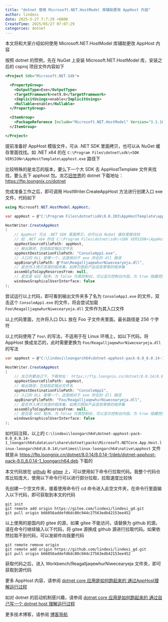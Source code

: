 ```yaml
---
title: "dotnet 使用 Microsoft.NET.HostModel 库辅助更改 AppHost 内容"
author: lindexi
date: 2025-5-27 7:7:29 +0800
CreateTime: 2025/05/27 07:07:29
categories: dotnet
---
```


本文将和大家介绍如何使用 Microsoft.NET.HostModel 库辅助更改 AppHost 内容

<!--more-->


<!-- CreateTime:2025/05/27 07:07:29 -->

<!-- 发布 -->
<!-- 博客 -->

按照 dotnet 的惯例，先在 NuGet 上安装 Microsoft.NET.HostModel 库，安装之后的 csproj 项目文件内容如下

```xml
<Project Sdk="Microsoft.NET.Sdk">

  <PropertyGroup>
    <OutputType>Exe</OutputType>
    <TargetFramework>net9.0</TargetFramework>
    <ImplicitUsings>enable</ImplicitUsings>
    <Nullable>enable</Nullable>
  </PropertyGroup>

  <ItemGroup>
    <PackageReference Include="Microsoft.NET.HostModel" Version="3.1.16" />
  </ItemGroup>

</Project>
```

提前准备好 AppHost 模版文件，可从 .NET SDK 里面拷贝，也可以从 NuGet 缓存里面找找。如 .NET x64 的在 `C:\Program Files\dotnet\sdk\<SDK VERSION>\AppHostTemplate\apphost.exe` 路径下

比较特殊的是龙芯的版本，要么下一个大 SDK 去 AppHostTemplate 文件夹找找，要么去下 apphost 包。龙芯[旧世界](https://areweloongyet.com/docs/old-and-new-worlds/ )的 dotnet 下载地址： <https://ftp.loongnix.cn/dotnet>

完成准备工作之后，即可调用 HostWriter.CreateAppHost 方法进行创建入口 exe 文件，代码如下

```csharp
using Microsoft.NET.HostModel.AppHost;

var appHost = @"C:\Program Files\dotnet\sdk\9.0.203\AppHostTemplate\apphost.exe";

HostWriter.CreateAppHost
(
    // AppHost 可从 .NET SDK 里面拷贝，也可以从 NuGet 缓存里面找找
    // 如 .NET x64 的在 C:\Program Files\dotnet\sdk\<SDK VERSION>\AppHostTemplate\apphost.exe
    appHostSourceFilePath: appHost,
    // 输出路径，包括指定输出文件名
    appHostDestinationFilePath: "ConsoleApp1.exe",
    // 入口的 DLL 是哪一个，这是相对于 exe 所在的 dll 路径
    appBinaryFilePath: @"Foo\ReagalljaqewhurNiwecearyeja.dll",
    // 是否传入拷贝资源的程序集，如拷贝图标产品信息等等的程序集
    assemblyToCopyResorcesFrom: null,
    // 是否是 GUI 程序。为 false 代表控制台，可以显示控制台内容。为 true 隐藏控制台，为传统的桌面应用程序，如 WinForms 或 WPF 应用
    windowsGraphicalUserInterface: false
);
```

尝试运行以上代码，即可看到输出文件夹多了名为 `ConsoleApp1.exe` 的文件，双击这个 `ConsoleApp1.exe` 的文件，将会尝试加载 `Foo\ReagalljaqewhurNiwecearyeja.dll` 文件作为其入口文件

以上代码里面，允许将入口 DLL 放在 Foo 子文件夹里面。最长路径是 256 个字符

以上代码使用了 `Foo\` 的写法，不适用于在 Linux 环境上，如以下代码，将 AppHost 换成龙芯的，此时需要更换为 `Foo/ReagalljaqewhurNiwecearyeja.dll` 的写法

```csharp
var appHost = @"C:\lindexi\loongarch64\dotnet-apphost-pack-8.0_8.0.14-1_loongarch64\data\usr\share\dotnet\packs\Microsoft.NETCore.App.Host.linux-loongarch64\8.0.14\runtimes\linux-loongarch64\native\apphost";

HostWriter.CreateAppHost
(
    // 龙芯的要自己下，下载地址： https://ftp.loongnix.cn/dotnet/8.0.14/8.0.14-1/deb/dotnet-apphost-pack-8.0_8.0.14-1_loongarch64.deb
    appHostSourceFilePath: appHost,
    // 输出路径，包括指定输出文件名
    appHostDestinationFilePath: "ConsoleApp1",
    // 入口的 DLL 是哪一个，这是相对于 exe 所在的 dll 路径
    appBinaryFilePath: "Foo/ReagalljaqewhurNiwecearyeja.dll",
    // 是否传入拷贝资源的程序集，如拷贝图标产品信息等等的程序集
    assemblyToCopyResorcesFrom: null,
    // 是否是 GUI 程序。为 false 代表控制台，可以显示控制台内容。为 true 隐藏控制台，为传统的桌面应用程序，如 WinForms 或 WPF 应用
    windowsGraphicalUserInterface: false
);
```

如代码注释，以上的 `C:\lindexi\loongarch64\dotnet-apphost-pack-8.0_8.0.14-1_loongarch64\data\usr\share\dotnet\packs\Microsoft.NETCore.App.Host.linux-loongarch64\8.0.14\runtimes\linux-loongarch64\native\apphost` 文件就是从 https://ftp.loongnix.cn/dotnet/8.0.14/8.0.14-1/deb/dotnet-apphost-pack-8.0_8.0.14-1_loongarch64.deb 下载的

本文代码放在 [github](https://github.com/lindexi/lindexi_gd/tree/b66056addefd6dc80c944c27563edb42153ee452/Workbench/ReagalljaqewhurNiwecearyeja) 和 [gitee](https://gitee.com/lindexi/lindexi_gd/blob/b66056addefd6dc80c944c27563edb42153ee452/Workbench/ReagalljaqewhurNiwecearyeja) 上，可以使用如下命令行拉取代码。我整个代码仓库比较庞大，使用以下命令行可以进行部分拉取，拉取速度比较快

先创建一个空文件夹，接着使用命令行 cd 命令进入此空文件夹，在命令行里面输入以下代码，即可获取到本文的代码

```
git init
git remote add origin https://gitee.com/lindexi/lindexi_gd.git
git pull origin b66056addefd6dc80c944c27563edb42153ee452
```

以上使用的是国内的 gitee 的源，如果 gitee 不能访问，请替换为 github 的源。请在命令行继续输入以下代码，将 gitee 源换成 github 源进行拉取代码。如果依然拉取不到代码，可以发邮件向我要代码

```
git remote remove origin
git remote add origin https://github.com/lindexi/lindexi_gd.git
git pull origin b66056addefd6dc80c944c27563edb42153ee452
```

获取代码之后，进入 Workbench/ReagalljaqewhurNiwecearyeja 文件夹，即可获取到源代码

更多 AppHost 内容，请参阅 [dotnet core 应用是如何跑起来的 通过AppHost理解运行过程](https://blog.lindexi.com/post/dotnet-core-%E5%BA%94%E7%94%A8%E6%98%AF%E5%A6%82%E4%BD%95%E8%B7%91%E8%B5%B7%E6%9D%A5%E7%9A%84-%E9%80%9A%E8%BF%87AppHost%E7%90%86%E8%A7%A3%E8%BF%90%E8%A1%8C%E8%BF%87%E7%A8%8B.html )

如对 dotnet 的启动机制感兴趣，请参阅 [dotnet core 应用是如何跑起来的 通过自己写一个 dotnet host 理解运行过程](https://blog.lindexi.com/post/dotnet-core-%E5%BA%94%E7%94%A8%E6%98%AF%E5%A6%82%E4%BD%95%E8%B7%91%E8%B5%B7%E6%9D%A5%E7%9A%84-%E9%80%9A%E8%BF%87%E8%87%AA%E5%B7%B1%E5%86%99%E4%B8%80%E4%B8%AA-dotnet-host-%E7%90%86%E8%A7%A3%E8%BF%90%E8%A1%8C%E8%BF%87%E7%A8%8B.html )

更多技术博客，请参阅 [博客导航](https://blog.lindexi.com/post/%E5%8D%9A%E5%AE%A2%E5%AF%BC%E8%88%AA.html )
